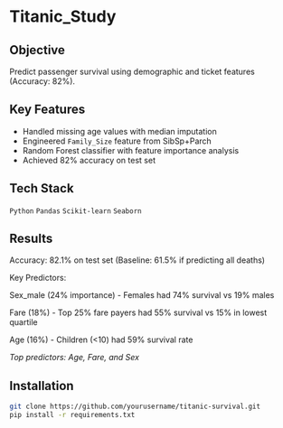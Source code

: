 # Titanic_Study

## Objective  
Predict passenger survival using demographic and ticket features (Accuracy: 82%).

## Key Features  
- Handled missing age values with median imputation  
- Engineered `Family_Size` feature from SibSp+Parch  
- Random Forest classifier with feature importance analysis  
- Achieved 82% accuracy on test set  

## Tech Stack  
`Python` `Pandas` `Scikit-learn` `Seaborn`

## Results  
 Accuracy: 82.1% on test set (Baseline: 61.5% if predicting all deaths)

Key Predictors:

Sex_male (24% importance) - Females had 74% survival vs 19% males

Fare (18%) - Top 25% fare payers had 55% survival vs 15% in lowest quartile

Age (16%) - Children (<10) had 59% survival rate


*Top predictors: Age, Fare, and Sex*

## Installation  
```bash
git clone https://github.com/yourusername/titanic-survival.git
pip install -r requirements.txt

